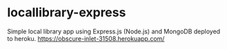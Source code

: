 # locallibrary-express
Simple local library app using Express.js (Node.js) and MongoDB deployed to heroku.
https://obscure-inlet-31508.herokuapp.com/
